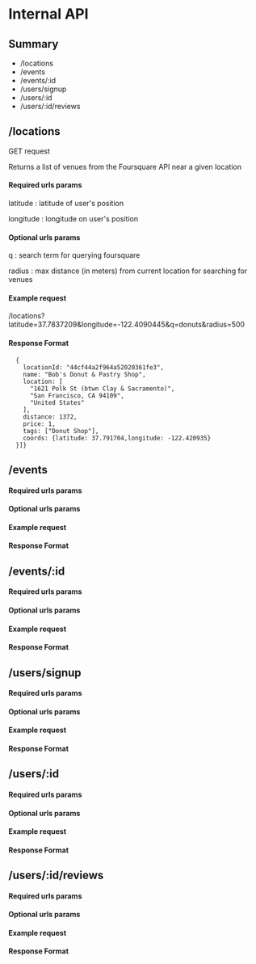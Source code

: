 # Internal API 

## Summary

- /locations
- /events 
- /events/:id
- /users/signup
- /users/:id
- /users/:id/reviews

## /locations 
GET request

Returns a list of venues from the Foursquare API near a given location

#### Required urls params 
latitude : latitude of user's position

longitude : longitude on user's position

#### Optional urls params 
q : search term for querying foursquare

radius : max distance (in meters) from current location for searching for venues

#### Example request
/locations?latitude=37.7837209&longitude=-122.4090445&q=donuts&radius=500

#### Response Format  
```{locations: [
  {
    locationId: "44cf44a2f964a52020361fe3",
    name: "Bob's Donut & Pastry Shop",
    location: [
      "1621 Polk St (btwn Clay & Sacramento)",
      "San Francisco, CA 94109",
      "United States"
    ],
    distance: 1372,
    price: 1,
    tags: ["Donut Shop"],
    coords: {latitude: 37.791704,longitude: -122.420935}
  }]}
```

## /events 

#### Required urls params 
#### Optional urls params 
#### Example request
#### Response Format  

## /events/:id

#### Required urls params 
#### Optional urls params 
#### Example request
#### Response Format 

## /users/signup

#### Required urls params 
#### Optional urls params 
#### Example request
#### Response Format 

## /users/:id

#### Required urls params 
#### Optional urls params 
#### Example request
#### Response Format 

## /users/:id/reviews

#### Required urls params 
#### Optional urls params 
#### Example request
#### Response Format 

